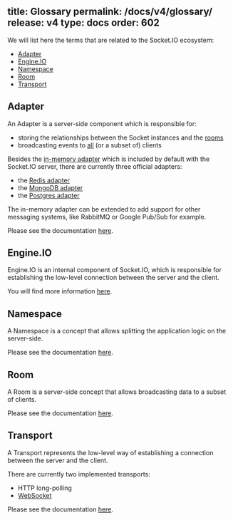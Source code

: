 title: Glossary
permalink: /docs/v4/glossary/
release: v4
type: docs
order: 602
---

We will list here the terms that are related to the Socket.IO ecosystem:

- [Adapter](#Adapter)
- [Engine.IO](#Engine-IO)
- [Namespace](#Namespace)
- [Room](#Room)
- [Transport](#Transport)

## Adapter

An Adapter is a server-side component which is responsible for:

- storing the relationships between the Socket instances and the [rooms](/docs/v4/rooms/)
- broadcasting events to [all](/docs/v4/broadcasting-events/) (or a subset of) clients

Besides the [in-memory adapter](https://github.com/socketio/socket.io-adapter/) which is included by default with the Socket.IO server, there are currently three official adapters:

- the [Redis adapter](/docs/v4/redis-adapter/)
- the [MongoDB adapter](/docs/v4/mongo-adapter/)
- the [Postgres adapter](/docs/v4/postgres-adapter)

The in-memory adapter can be extended to add support for other messaging systems, like RabbitMQ or Google Pub/Sub for example.

Please see the documentation [here](/docs/v4/adapter/).

## Engine.IO

Engine.IO is an internal component of Socket.IO, which is responsible for establishing the low-level connection between the server and the client.

You will find more information [here](/docs/v4/how-it-works/).

## Namespace

A Namespace is a concept that allows splitting the application logic on the server-side.

Please see the documentation [here](/docs/v4/namespaces/).

## Room

A Room is a server-side concept that allows broadcasting data to a subset of clients.

Please see the documentation [here](/docs/v4/rooms/).

## Transport

A Transport represents the low-level way of establishing a connection between the server and the client.

There are currently two implemented transports:

- HTTP long-polling
- [WebSocket](https://developer.mozilla.org/en-US/docs/Web/API/WebSockets_API)

Please see the documentation [here](/docs/v4/how-it-works/#Transports).
